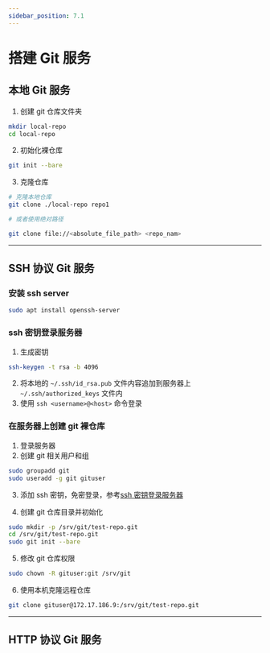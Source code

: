 ```yaml
---
sidebar_position: 7.1
---
```


# 搭建 Git 服务

## 本地 Git 服务

1. 创建 git 仓库文件夹

```bash
mkdir local-repo
cd local-repo
```

2. 初始化裸仓库

```bash
git init --bare
```

3. 克隆仓库

```bash
# 克隆本地仓库
git clone ./local-repo repo1

# 或者使用绝对路径

git clone file://<absolute_file_path> <repo_nam>
```
---

## SSH 协议 Git 服务

### 安装 ssh server

```bash
sudo apt install openssh-server
```

### ssh 密钥登录服务器

1. 生成密钥

```bash
ssh-keygen -t rsa -b 4096
```
2. 将本地的 `~/.ssh/id_rsa.pub` 文件内容追加到服务器上 `~/.ssh/authorized_keys` 文件内
3. 使用 `ssh <username>@<host>` 命令登录

### 在服务器上创建 git 裸仓库

1. 登录服务器
2. 创建 git 相关用户和组

```bash
sudo groupadd git
sudo useradd -g git gituser
```
3. 添加 ssh 密钥，免密登录，参考[ssh 密钥登录服务器](#ssh-密钥登录服务器)

4. 创建 git 仓库目录并初始化

```bash
sudo mkdir -p /srv/git/test-repo.git
cd /srv/git/test-repo.git
sudo git init --bare
```

5. 修改 git 仓库权限

```bash
sudo chown -R gituser:git /srv/git
```

6. 使用本机克隆远程仓库

```bash
git clone gituser@172.17.186.9:/srv/git/test-repo.git
```

---

## HTTP 协议 Git 服务

